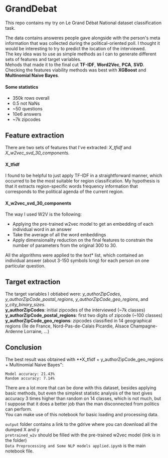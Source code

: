 # GrandDebat
This repo contains my try on Le Grand Débat National dataset classification task.  

The data contains answeres people gave alongside with the person's meta information that was collected during the political-oriented poll. I thought it would be interesting to try to predict the location of the interviewed.  
The key idea was to use as simple methods as I can to generate different sets of features and target variables.  
Mehods that made it to the final cut **TF-IDF**, **Word2Vec**, **PCA**, **SVD**.  
Checking the features viability methods was best with **XGBoost** and **Multinomial Naive Bayes**.  

#### Some statistics
* 350k rows overall
* 0.5 not NaNs
* ~50 questions
* 10e6 answers
* ~7k zipcodes

## Feature extraction
There are two sets of features that I've extracted: *X_tfidf* and *X_w2vec_svd_30_components*.  
#### X_tfidf
I found to be helpful to just apply TF-IDF in a straightforward manner, which occurred to be the most suitable for region classification. My hypothesis is that it extracts region-specific words frequency information that corresponds to the political agenda of the current region.  
#### X_w2vec_svd_30_components
The way I used W2V is the following:
* Applying the pre-trained w2vec model to get an embedding of each individual word in an answer
* Take the average of all the word embeddings
* Apply dimensionality reduction on the final features to constrain the number of parameters from the original 300 to 30.

All the algorithms were applied to the *text** list, which contained an individual answer (about 3-150 symbols long) for each person on one particular question.  

## Target extraction
The target variables I obtiabed were: *y_authorZipCodes*, *y_authorZipCode_postal_regions*, *y_authorZipCode_geo_regions*, and *y_city_binary_sizes*.  
**y_authorZipCodes**: initial zipcodes of the interviewed (~7k classes)  
**y_authorZipCode_postal_regions**: first two digits of zipcode (~100 classes)  
**y_authorZipCode_geo_regions**: zipcodes classified in 14 geographical regions (Île de France, Nord-Pas-de-Calais Picardie, Alsace Champagne-Ardenne Lorraine, ...)  

## Conclusion
The best result was obtained with **X_tfidf + y_authorZipCode_geo_regions + 
Multinomial Naive Bayes":
```text
Model accuracy: 21.43%
Random accuracy: 7.14%
```
There are a lot more that can be done with this dataset, besides applying basic methods, but even the simplest statistic analysis of the text gives accuracy 3 times higher than random on 14 classes, which is not much, but I suppose that it does a better job than the man disconnected from politics can perform.  
You can make use of this notebook for basic loading and processing data.

`output` folder contains a link to the gdrive where you can download all the dumped X and y  
`pretrained_w2v` should be filled with the pre-trained w2vec model (link is in the folder)  
`Data Preprocessing and Some NLP models applied.ipynb` is the main notebook file.
